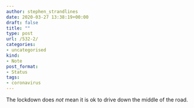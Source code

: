 ```yaml
---
author: stephen_strandlines
date: 2020-03-27 13:38:19+00:00
draft: false
title: ""
type: post
url: /532-2/
categories:
- uncategorised
kind:
- Note
post_format:
- Status
tags:
- coronavirus
---
```


The lockdown does _not_ mean it is ok to drive down the middle of the road.
